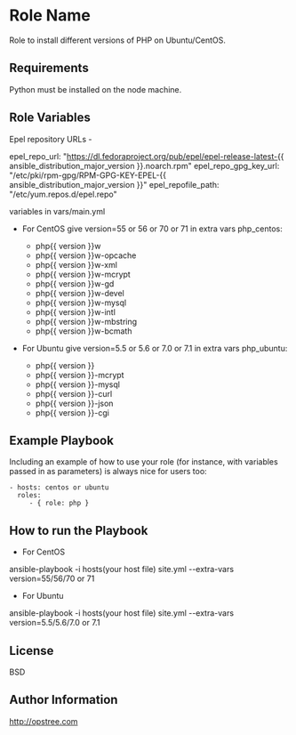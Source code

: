 Role Name
=========

Role to install different versions of PHP on Ubuntu/CentOS.

Requirements
------------

Python must be installed on the node machine.

Role Variables
--------------

Epel repository URLs -

epel_repo_url: "https://dl.fedoraproject.org/pub/epel/epel-release-latest-{{ ansible_distribution_major_version }}.noarch.rpm"
epel_repo_gpg_key_url: "/etc/pki/rpm-gpg/RPM-GPG-KEY-EPEL-{{ ansible_distribution_major_version }}"
epel_repofile_path: "/etc/yum.repos.d/epel.repo"

variables in vars/main.yml

- For CentOS give version=55 or 56 or 70 or 71 in extra vars
php_centos:
  - php{{ version }}w
  - php{{ version }}w-opcache
  - php{{ version }}w-xml
  - php{{ version }}w-mcrypt
  - php{{ version }}w-gd
  - php{{ version }}w-devel
  - php{{ version }}w-mysql
  - php{{ version }}w-intl
  - php{{ version }}w-mbstring
  - php{{ version }}w-bcmath

- For Ubuntu give version=5.5 or 5.6 or 7.0 or 7.1 in extra vars 
php_ubuntu:
  - php{{ version }}
  - php{{ version }}-mcrypt
  - php{{ version }}-mysql
  - php{{ version }}-curl
  - php{{ version }}-json
  - php{{ version }}-cgi


Example Playbook
----------------

Including an example of how to use your role (for instance, with variables passed in as parameters) is always nice for users too:

    - hosts: centos or ubuntu
      roles:
         - { role: php }
         
How to run the Playbook
-----------------------

- For CentOS

ansible-playbook -i hosts(your host file) site.yml --extra-vars version=55/56/70 or 71

- For Ubuntu

ansible-playbook -i hosts(your host file) site.yml --extra-vars version=5.5/5.6/7.0 or 7.1

License
-------

BSD

Author Information
------------------

http://opstree.com

